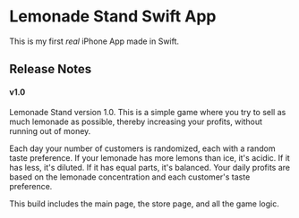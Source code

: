 # Lemonade Stand Swift App

This is my first *real* iPhone App made in Swift. 

## Release Notes

#### v1.0

Lemonade Stand version 1.0. This is a simple game where you try to sell as much lemonade as possible, thereby increasing your profits, without running out of money. 

Each day your number of customers is randomized, each with a random taste preference. If your lemonade has more lemons than ice, it's acidic. If it has less, it's diluted. If it has equal parts, it's balanced. Your daily profits are based on the lemonade concentration and each customer's taste preference. 

This build includes the main page, the store page, and all the game logic. 